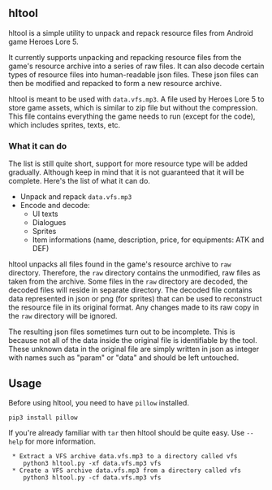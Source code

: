 ## hltool

hltool is a simple utility to unpack and repack resource files from Android game Heroes Lore 5.

It currently supports unpacking and repacking resource files from the game's resource archive into a series of raw files.
It can also decode certain types of resource files into human-readable json files.
These json files can then be modified and repacked to form a new resource archive.

hltool is meant to be used with `data.vfs.mp3`. A file used by Heroes Lore 5 to store game assets, which is similar to zip file but without the compression.
This file contains everything the game needs to run (except for the code), which includes sprites, texts, etc.

### What it can do

The list is still quite short, support for more resource type will be added gradually. Although keep in mind that it is not guaranteed that it will be complete. Here's the list of what it can do.
- Unpack and repack `data.vfs.mp3`
- Encode and decode:
  - UI texts
  - Dialogues
  - Sprites
  - Item informations (name, description, price, for equipments: ATK and DEF)

hltool unpacks all files found in the game's resource archive to `raw` directory.
Therefore, the `raw` directory contains the unmodified, raw files as taken from the archive.
Some files in the `raw` directory are decoded, the decoded files will reside in separate directory.
The decoded file contains data represented in json or png (for sprites) that can be used to reconstruct the resource file in its original format.
Any changes made to its raw copy in the `raw` directory will be ignored.

The resulting json files sometimes turn out to be incomplete. This is because not all of the data inside the original file is identifiable by the tool.
These unknown data in the original file are simply written in json as integer with names such as "param" or "data" and should be left untouched.

## Usage

Before using hltool, you need to have `pillow` installed.
```
pip3 install pillow
```

If you're already familiar with `tar` then hltool should be quite easy.
Use `--help` for more information.
```
 * Extract a VFS archive data.vfs.mp3 to a directory called vfs
    python3 hltool.py -xf data.vfs.mp3 vfs
 * Create a VFS archive data.vfs.mp3 from a directory called vfs
    python3 hltool.py -cf data.vfs.mp3 vfs
```

